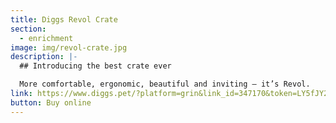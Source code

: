 ```yaml
---
title: Diggs Revol Crate
section:
  - enrichment
image: img/revol-crate.jpg
description: |-
  ## Introducing the best crate ever

  More comfortable, ergonomic, beautiful and inviting – it’s Revol.
link: https://www.diggs.pet/?platform=grin&link_id=347170&token=LY5fJY2S23sxVxiHmh66f1YMGI2CDJxB&contact_id=d03371e8-f763-4cfd-a86f-2111cb4f133a&attribution_window=30
button: Buy online
---
```

